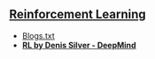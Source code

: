 ## [Reinforcement Learning](https://github.com/ZigaSajovic/Readings/tree/master/Reinforcement_Learning)
* [Blogs.txt](https://github.com/ZigaSajovic/Readings/tree/master/Reinforcement_Learning/Blogs.txt)
* [__RL by Denis Silver - DeepMind__](https://github.com/ZigaSajovic/Readings/tree/master/Reinforcement_Learning/RL_by_Denis_Silver_-_DeepMind)
